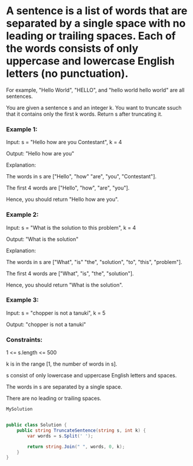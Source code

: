 # A sentence is a list of words that are separated by a single space with no leading or trailing spaces. Each of the words consists of only uppercase and lowercase English letters (no punctuation).

For example, "Hello World", "HELLO", and "hello world hello world" are all sentences.

You are given a sentence s​​​​​​ and an integer k​​​​​​. You want to truncate s​​​​​​ such that it contains only the first k​​​​​​ words. Return s​​​​​​ after truncating it.

 

### Example 1:

Input: s = "Hello how are you Contestant", k = 4

Output: "Hello how are you"

Explanation:

The words in s are ["Hello", "how" "are", "you", "Contestant"].

The first 4 words are ["Hello", "how", "are", "you"].

Hence, you should return "Hello how are you".

### Example 2:

Input: s = "What is the solution to this problem", k = 4

Output: "What is the solution"

Explanation:

The words in s are ["What", "is" "the", "solution", "to", "this", "problem"].

The first 4 words are ["What", "is", "the", "solution"].

Hence, you should return "What is the solution".

### Example 3:

Input: s = "chopper is not a tanuki", k = 5

Output: "chopper is not a tanuki"
 

### Constraints:

1 <= s.length <= 500

k is in the range [1, the number of words in s].

s consist of only lowercase and uppercase English letters and spaces.

The words in s are separated by a single space.

There are no leading or trailing spaces.



``` csharp
MySolution


public class Solution {
    public string TruncateSentence(string s, int k) {
        var words = s.Split(' ');

        return string.Join(" ", words, 0, k);
    }
}


